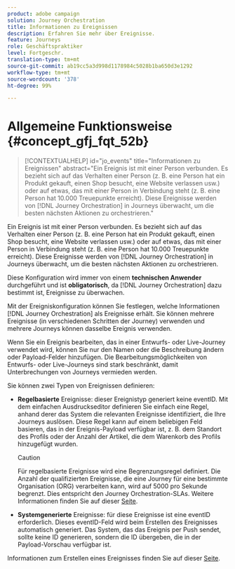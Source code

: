 ```yaml
---
product: adobe campaign
solution: Journey Orchestration
title: Informationen zu Ereignissen
description: Erfahren Sie mehr über Ereignisse.
feature: Journeys
role: Geschäftspraktiker
level: Fortgeschr.
translation-type: tm+mt
source-git-commit: ab19cc5a3d998d1178984c5028b1ba650d3e1292
workflow-type: tm+mt
source-wordcount: '378'
ht-degree: 99%

---
```



# Allgemeine Funktionsweise {#concept_gfj_fqt_52b}

>[!CONTEXTUALHELP]
>id="jo_events"
>title="Informationen zu Ereignissen"
>abstract="Ein Ereignis ist mit einer Person verbunden. Es bezieht sich auf das Verhalten einer Person (z. B. eine Person hat ein Produkt gekauft, einen Shop besucht, eine Website verlassen usw.) oder auf etwas, das mit einer Person in Verbindung steht (z. B. eine Person hat 10.000 Treuepunkte erreicht). Diese Ereignisse werden von [!DNL Journey Orchestration] in Journeys überwacht, um die besten nächsten Aktionen zu orchestrieren."

Ein Ereignis ist mit einer Person verbunden. Es bezieht sich auf das Verhalten einer Person (z. B. eine Person hat ein Produkt gekauft, einen Shop besucht, eine Website verlassen usw.) oder auf etwas, das mit einer Person in Verbindung steht (z. B. eine Person hat 10.000 Treuepunkte erreicht). Diese Ereignisse werden von [!DNL Journey Orchestration] in Journeys überwacht, um die besten nächsten Aktionen zu orchestrieren.

Diese Konfiguration wird immer von einem **technischen Anwender** durchgeführt und ist **obligatorisch**, da [!DNL Journey Orchestration] dazu bestimmt ist, Ereignisse zu überwachen.

Mit der Ereigniskonfiguration können Sie festlegen, welche Informationen [!DNL Journey Orchestration] als Ereignisse erhält. Sie können mehrere Ereignisse (in verschiedenen Schritten der Journey) verwenden und mehrere Journeys können dasselbe Ereignis verwenden.

Wenn Sie ein Ereignis bearbeiten, das in einer Entwurfs- oder Live-Journey verwendet wird, können Sie nur den Namen oder die Beschreibung ändern oder Payload-Felder hinzufügen. Die Bearbeitungsmöglichkeiten von Entwurfs- oder Live-Journeys sind stark beschränkt, damit Unterbrechungen von Journeys vermieden werden.

Sie können zwei Typen von Ereignissen definieren:

* **Regelbasierte** Ereignisse: dieser Ereignistyp generiert keine eventID. Mit dem einfachen Ausdruckseditor definieren Sie einfach eine Regel, anhand derer das System die relevanten Ereignisse identifiziert, die Ihre Journeys auslösen. Diese Regel kann auf einem beliebigen Feld basieren, das in der Ereignis-Payload verfügbar ist, z. B. dem Standort des Profils oder der Anzahl der Artikel, die dem Warenkorb des Profils hinzugefügt wurden.

   >[!CAUTION]
   >
   >Für regelbasierte Ereignisse wird eine Begrenzungsregel definiert. Die Anzahl der qualifizierten Ereignisse, die eine Journey für eine bestimmte Organisation (ORG) verarbeiten kann, wird auf 5000 pro Sekunde begrenzt. Dies entspricht den Journey Orchestration-SLAs. Weitere Informationen finden Sie auf dieser [Seite](https://helpx.adobe.com/de/legal/product-descriptions/journey-orchestration.html).

* **Systemgenerierte** Ereignisse: für diese Ereignisse ist eine eventID erforderlich. Dieses eventID-Feld wird beim Erstellen des Ereignisses automatisch generiert. Das System, das das Ereignis per Push sendet, sollte keine ID generieren, sondern die ID übergeben, die in der Payload-Vorschau verfügbar ist.

Informationen zum Erstellen eines Ereignisses finden Sie auf dieser [Seite](../event/about-creating.md).

